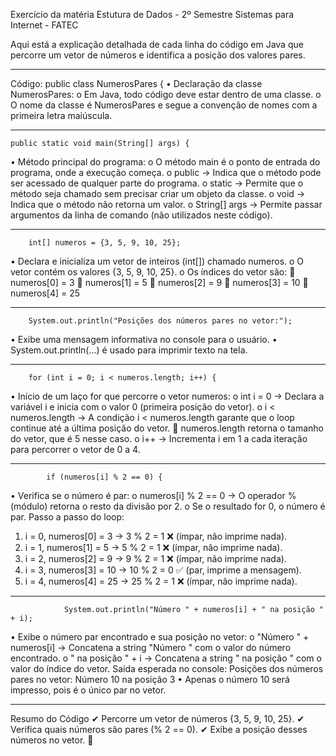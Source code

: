 Exercício da matéria Estutura de Dados - 2º Semestre Sistemas para Internet - FATEC

Aqui está a explicação detalhada de cada linha do código em Java que percorre um vetor de números e identifica a posição dos valores pares.
________________________________________
Código:
public class NumerosPares {
•	Declaração da classe NumerosPares: 
o	Em Java, todo código deve estar dentro de uma classe.
o	O nome da classe é NumerosPares e segue a convenção de nomes com a primeira letra maiúscula.
________________________________________
    public static void main(String[] args) {
•	Método principal do programa: 
o	O método main é o ponto de entrada do programa, onde a execução começa.
o	public → Indica que o método pode ser acessado de qualquer parte do programa.
o	static → Permite que o método seja chamado sem precisar criar um objeto da classe.
o	void → Indica que o método não retorna um valor.
o	String[] args → Permite passar argumentos da linha de comando (não utilizados neste código).
________________________________________
        int[] numeros = {3, 5, 9, 10, 25};
•	Declara e inicializa um vetor de inteiros (int[]) chamado numeros. 
o	O vetor contém os valores {3, 5, 9, 10, 25}.
o	Os índices do vetor são: 
	numeros[0] = 3
	numeros[1] = 5
	numeros[2] = 9
	numeros[3] = 10
	numeros[4] = 25
________________________________________
        System.out.println("Posições dos números pares no vetor:");
•	Exibe uma mensagem informativa no console para o usuário.
•	System.out.println(...) é usado para imprimir texto na tela.
________________________________________
        for (int i = 0; i < numeros.length; i++) {
•	Início de um laço for que percorre o vetor numeros: 
o	int i = 0 → Declara a variável i e inicia com o valor 0 (primeira posição do vetor).
o	i < numeros.length → A condição i < numeros.length garante que o loop continue até a última posição do vetor. 
	numeros.length retorna o tamanho do vetor, que é 5 nesse caso.
o	i++ → Incrementa i em 1 a cada iteração para percorrer o vetor de 0 a 4.
________________________________________
            if (numeros[i] % 2 == 0) {
•	Verifica se o número é par: 
o	numeros[i] % 2 == 0 → O operador % (módulo) retorna o resto da divisão por 2.
o	Se o resultado for 0, o número é par.
Passo a passo do loop:
1.	i = 0, numeros[0] = 3 → 3 % 2 = 1 ❌ (ímpar, não imprime nada).
2.	i = 1, numeros[1] = 5 → 5 % 2 = 1 ❌ (ímpar, não imprime nada).
3.	i = 2, numeros[2] = 9 → 9 % 2 = 1 ❌ (ímpar, não imprime nada).
4.	i = 3, numeros[3] = 10 → 10 % 2 = 0 ✅ (par, imprime a mensagem).
5.	i = 4, numeros[4] = 25 → 25 % 2 = 1 ❌ (ímpar, não imprime nada).
________________________________________
                System.out.println("Número " + numeros[i] + " na posição " + i);
•	Exibe o número par encontrado e sua posição no vetor: 
o	"Número " + numeros[i] → Concatena a string "Número " com o valor do número encontrado.
o	" na posição " + i → Concatena a string " na posição " com o valor do índice do vetor.
Saída esperada no console:
Posições dos números pares no vetor:
Número 10 na posição 3
•	Apenas o número 10 será impresso, pois é o único par no vetor.
________________________________________
Resumo do Código
✔ Percorre um vetor de números {3, 5, 9, 10, 25}.
✔ Verifica quais números são pares (% 2 == 0).
✔ Exibe a posição desses números no vetor. 🚀
